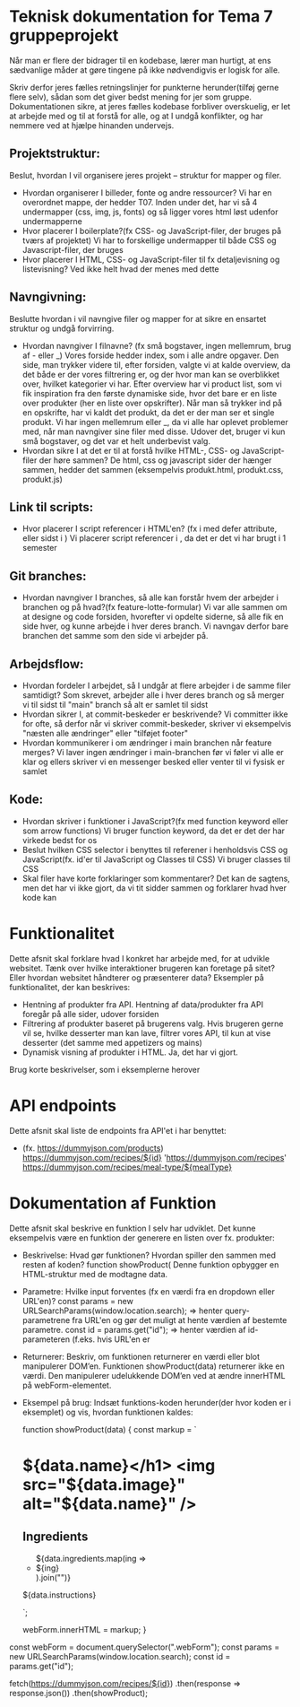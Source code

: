 # Teknisk dokumentation for Tema 7 gruppeprojekt

Når man er flere der bidrager til en kodebase, lærer man hurtigt, at ens sædvanlige måder at gøre tingene på ikke nødvendigvis er logisk for alle.

Skriv derfor jeres fælles retningslinjer for punkterne herunder(tilføj gerne flere selv), sådan som det giver bedst mening for jer som gruppe. Dokumentationen sikre, at jeres fælles kodebase forbliver overskuelig, er let at arbejde med og til at forstå for alle, og at I undgå konflikter, og har nemmere ved at hjælpe hinanden undervejs.

## Projektstruktur:

Beslut, hvordan I vil organisere jeres projekt – struktur for mapper og filer.

- Hvordan organiserer I billeder, fonte og andre ressourcer?
  Vi har en overordnet mappe, der hedder T07. Inden under det, har vi så 4 undermapper (css, img, js, fonts) og så ligger vores html løst udenfor undermapperne
- Hvor placerer I boilerplate?(fx CSS- og JavaScript-filer, der bruges på tværs af projektet)
  Vi har to forskellige undermapper til både CSS og Javascript-filer, der bruges
- Hvor placerer I HTML, CSS- og JavaScript-filer til fx detaljevisning og listevisning?
  Ved ikke helt hvad der menes med dette

## Navngivning:

Beslutte hvordan i vil navngive filer og mapper for at sikre en ensartet struktur og undgå forvirring.

- Hvordan navngiver I filnavne? (fx små bogstaver, ingen mellemrum, brug af - eller _)
  Vores forside hedder index, som i alle andre opgaver. Den side, man trykker videre til, efter forsiden, valgte vi at kalde overview, da det både er der vores filtrering er, og der hvor man kan se overblikket over, hvilket kategorier vi har. Efter overview har vi product list, som vi fik inspiration fra den første dynamiske side, hvor det bare er en liste over produkter (her en liste over opskrifter). Når man så trykker ind på en opskrifte, har vi kaldt det produkt, da det er der man ser et single produkt. Vi har ingen mellemrum eller _, da vi alle har oplevet problemer med, når man navngiver sine filer med disse. Udover det, bruger vi kun små bogstaver, og det var et helt underbevist valg.
- Hvordan sikre I at det er til at forstå hvilke HTML-, CSS- og JavaScript-filer der høre sammen?
  De html, css og javascript sider der hænger sammen, hedder det sammen (eksempelvis produkt.html, produkt.css, produkt.js)

## Link til scripts:

- Hvor placerer I script referencer i HTML'en? (fx i <head> med defer attribute, eller sidst i <body>)
  Vi placerer script referencer i <head>, da det er det vi har brugt i 1 semester

## Git branches:

- Hvordan navngiver I branches, så alle kan forstår hvem der arbejder i branchen og på hvad?(fx feature-lotte-formular)
  Vi var alle sammen om at designe og code forsiden, hvorefter vi opdelte siderne, så alle fik en side hver, og kunne arbejde i hver deres branch. Vi navngav derfor bare branchen det samme som den side vi arbejder på.

## Arbejdsflow:

- Hvordan fordeler I arbejdet, så I undgår at flere arbejder i de samme filer samtidigt?
  Som skrevet, arbejder alle i hver deres branch og så merger vi til sidst til "main" branch så alt er samlet til sidst
- Hvordan sikrer I, at commit-beskeder er beskrivende?
  Vi committer ikke for ofte, så derfor når vi skriver commit-beskeder, skriver vi eksempelvis "næsten alle ændringer" eller "tilføjet footer"
- Hvordan kommunikerer i om ændringer i main branchen når feature merges?
  Vi laver ingen ændringer i main-branchen før vi føler vi alle er klar og ellers skriver vi en messenger besked eller venter til vi fysisk er samlet

## Kode:

- Hvordan skriver i funktioner i JavaScript?(fx med function keyword eller som arrow functions)
  Vi bruger function keyword, da det er det der har virkede bedst for os
- Beslut hvilken CSS selector i benyttes til referener i henholdsvis CSS og JavaScript(fx. id'er til JavaScript og Classes til CSS)
  Vi bruger classes til CSS
- Skal filer have korte forklaringer som kommentarer?
  Det kan de sagtens, men det har vi ikke gjort, da vi tit sidder sammen og forklarer hvad hver kode kan

# Funktionalitet

Dette afsnit skal forklare hvad I konkret har arbejde med, for at udvikle websitet. Tænk over hvilke interaktioner brugeren kan foretage på sitet? Eller hvordan websitet håndterer og præsenterer data? Eksempler på funktionalitet, der kan beskrives:

- Hentning af produkter fra API.
  Hentning af data/produkter fra API foregår på alle sider, udover forsiden
- Filtrering af produkter baseret på brugerens valg.
  Hvis brugeren gerne vil se, hvilke desserter man kan lave, filtrer vores API, til kun at vise desserter (det samme med appetizers og mains)
- Dynamisk visning af produkter i HTML.
  Ja, det har vi gjort.

Brug korte beskrivelser, som i eksemplerne herover

# API endpoints

Dette afsnit skal liste de endpoints fra API'et i har benyttet:

- (fx. https://dummyjson.com/products)
  https://dummyjson.com/recipes/${id}
  'https://dummyjson.com/recipes'
  https://dummyjson.com/recipes/meal-type/${mealType}

# Dokumentation af Funktion

Dette afsnit skal beskrive en funktion I selv har udviklet. Det kunne eksempelvis være en funktion der generere en listen over fx. produkter:

- Beskrivelse: Hvad gør funktionen? Hvordan spiller den sammen med resten af koden?
  function showProduct(
  Denne funktion opbygger en HTML-struktur med de modtagne data.
- Parametre: Hvilke input forventes (fx en værdi fra en dropdown eller URL'en)?
  const params = new URLSearchParams(window.location.search); => henter query-parametrene fra URL'en og gør det muligt at hente værdien af bestemte parametre.
  const id = params.get("id"); => henter værdien af id-parameteren (f.eks. hvis URL'en er
- Returnerer: Beskriv, om funktionen returnerer en værdi eller blot manipulerer DOM’en.
  Funktionen showProduct(data) returnerer ikke en værdi. Den manipulerer udelukkende DOM’en ved at ændre innerHTML på webForm-elementet.
- Eksempel på brug: Indsæt funktions-koden herunder(der hvor koden er i eksemplet) og vis, hvordan funktionen kaldes:
  <!-- funktionens kode: -->

  function showProduct(data) {
  const markup = `<h1>${data.name}</h1>
    <img src="${data.image}" alt="${data.name}" />
    <h2>Ingredients</h2>
    <ul>${data.ingredients.map(ing => <li>${ing}</li>).join("")}</ul>
    <p>${data.instructions}</p>`;

  webForm.innerHTML = markup;
  }

<!-- hvordan funktionen kaldes: -->

const webForm = document.querySelector(".webForm");
const params = new URLSearchParams(window.location.search);
const id = params.get("id");

fetch(https://dummyjson.com/recipes/${id})
.then(response => response.json())
.then(showProduct);
